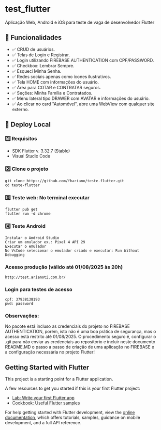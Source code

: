 # test_flutter
Aplicação Web, Android e iOS para teste de vaga de desenvolvedor Flutter

## 🚀 Funcionalidades

- ✅ CRUD de usuários.
- ✅ Telas de Login e Registrar.
- ✅ Login utilizando FIREBASE AUTHENTICATION com CPF/PASSWORD.
- ✅ Checkbox: Lembrar Sempre.
- ✅ Esqueci Minha Senha.
- ✅ Redes sociais apenas como ícones ilustrativos.
- ✅ Tela HOME com informações do usuário.
- ✅ Área para COTAR e CONTRATAR seguros.
- ✅ Seções: Minha Família e Contratados.
- ✅ Menu lateral tipo DRAWER com AVATAR e informações do usuário.
- ✅ Ao clicar no card "Automóvel", abre uma WebView com qualquer site externo.

## 🐳 Deploy Local

### 1️⃣ Requisitos

- SDK Flutter v. 3.32.7 (Stable)
- Visual Studio Code

### 2️⃣ Clone o projeto

```
git clone https://github.com/fhariano/teste-flutter.git
cd teste-flutter
```

### 3️⃣ Teste web: No terminal executar

```
flutter pub get
flutter run -d chrome
```

### 4️⃣ Teste Android

```
Instalar o Android Studio
Criar um emulador ex.: Pixel 4 API 29
Executar o emulador
No VsCode selecionar o emulador criado e executar: Run Without Debugging
```

### Acesso produção (válido até 01/08/2025 às 20h)
```
http://test.arianoti.com.br/
```

### Login para testes de acesso
```
cpf: 37938138193 
pwd: password
```

### Observações:
No pacote está incluso as credenciais do projeto no FIREBASE AUTHENTICATION, porém, isto não é uma boa prática de segurança, mas o acesso está restrito até 01/08/2025.
O procedimento seguro é, configurar o .git para não enviar as credenciais ao repositório e incluir neste documento README.MD o passo a passo de criação de uma aplicação no FIREBASE e a configuração necessária no projeto Flutter!

## Getting Started with Flutter

This project is a starting point for a Flutter application.

A few resources to get you started if this is your first Flutter project:

- [Lab: Write your first Flutter app](https://docs.flutter.dev/get-started/codelab)
- [Cookbook: Useful Flutter samples](https://docs.flutter.dev/cookbook)

For help getting started with Flutter development, view the
[online documentation](https://docs.flutter.dev/), which offers tutorials,
samples, guidance on mobile development, and a full API reference.
